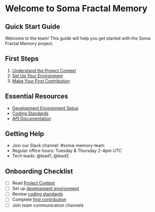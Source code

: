# Welcome to Soma Fractal Memory

## Quick Start Guide

Welcome to the team! This guide will help you get started with the Soma Fractal Memory project.

## First Steps

1. [Understand the Project Context](project-context.md)
2. [Set Up Your Environment](environment-setup.md)
3. [Make Your First Contribution](first-contribution.md)

## Essential Resources

- [Development Environment Setup](environment-setup.md)
- [Coding Standards](../development-manual/coding-standards.md)
- [API Documentation](../development-manual/api-reference.md)

## Getting Help

- Join our Slack channel: #soma-memory-team
- Regular office hours: Tuesday & Thursday 2-4pm UTC
- Tech leads: @lead1, @lead2

## Onboarding Checklist

- [ ] Read [Project Context](project-context.md)
- [ ] Set up [development environment](environment-setup.md)
- [ ] Review [coding standards](../development-manual/coding-standards.md)
- [ ] Complete [first contribution](first-contribution.md)
- [ ] Join team communication channels
